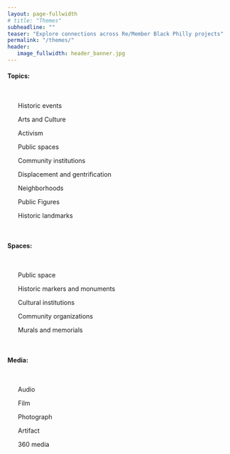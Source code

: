 ```yaml
---
layout: page-fullwidth
# title: "Themes"
subheadline: ""
teaser: "Explore connections across Re/Member Black Philly projects"
permalink: "/themes/"
header:
   image_fullwidth: header_banner.jpg
---
```

<h4>Topics:</h4>
<br>
<ul>Historic events</ul>
<ul>Arts and Culture</ul>
<ul>Activism</ul>
<ul>Public spaces</ul>
<ul>Community institutions</ul>
<ul>Displacement and gentrification</ul>
<ul>Neighborhoods</ul>
<ul>Public Figures</ul>
<ul>Historic landmarks</ul>
 <br>

<h4>Spaces:</h4>
<br>
<ul>Public space</ul>
<ul>Historic markers and monuments</ul>
<ul>Cultural institutions</ul>
<ul>Community organizations</ul>
<ul>Murals and memorials</ul>
 <br>

<h4>Media:</h4>
<br>
<ul>Audio</ul>
<ul>Film</ul>
<ul>Photograph</ul>
<ul>Artifact</ul>
<ul>360 media</ul>
